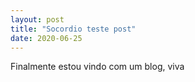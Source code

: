 ```yaml
---
layout: post
title: "Socordio teste post"
date: 2020-06-25
---
```


Finalmente estou vindo com um blog, viva
